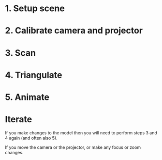 # 1. Setup scene

# 2. Calibrate camera and projector

# 3. Scan

# 4. Triangulate

# 5. Animate

# Iterate

If you make changes to the model then you will need to perform steps 3 and 4 again (and often also 5).

If you move the camera or the projector, or make any focus or zoom changes.